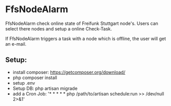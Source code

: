 # FfsNodeAlarm

FfsNodeAlarm check online state of Freifunk Stuttgart node's. Users can select there nodes and setup a online Check-Task.

If FfsNodeAlarm triggers a task with a node which is offline, the user will get an e-mail.

## Setup: 
* install composer: https://getcomposer.org/download/
* php composer install
* setup .env
* Setup DB: php artisan migrade
* add a Cron Job:  '* * * * * php /path/to/artisan schedule:run >> /dev/null 2>&1'
